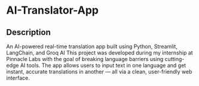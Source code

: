 # AI-Translator-App
## Description
An AI-powered real-time translation app built using Python, Streamlit, LangChain, and Groq AI
This project was developed during my internship at Pinnacle Labs with the goal of breaking language barriers using cutting-edge AI tools. The app allows users to input text in one language and get instant, accurate translations in another — all via a clean, user-friendly web interface.
